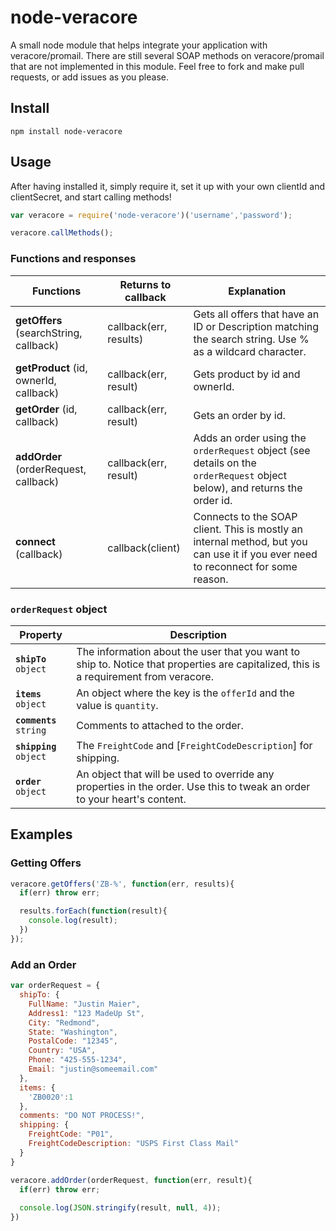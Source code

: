 node-veracore
==============

A small node module that helps integrate your application with veracore/promail.
There are still several SOAP methods on veracore/promail that are not implemented in this module.
Feel free to fork and make pull requests, or add issues as you please.

## Install

```npm install node-veracore```

## Usage

After having installed it, simply require it, set it up with your own clientId and clientSecret, and start calling methods!

```javascript
var veracore = require('node-veracore')('username','password');

veracore.callMethods();
```

### Functions and responses
| Functions | Returns to callback | Explanation |
| ---------------- | ---------------- | ---------------- |
| **getOffers** (searchString, callback) | callback(err, results) | Gets all offers that have an ID or Description matching the search string. Use % as a wildcard character.  |
| **getProduct** (id, ownerId, callback) | callback(err, result) | Gets product by id and ownerId.  |
| **getOrder** (id, callback) | callback(err, result) | Gets an order by id.  |
| **addOrder** (orderRequest, callback) | callback(err, result) | Adds an order using the `orderRequest` object (see details on the `orderRequest` object below), and returns the order id.  |
| **connect** (callback) | callback(client) | Connects to the SOAP client. This is mostly an internal method, but you can use it if you ever need to reconnect for some reason.  |

### `orderRequest` object
| Property | Description |
| --------------| ------------------------------------|
| **`shipTo`** `object`| The information about the user that you want to ship to. Notice that properties are capitalized, this is a requirement from veracore. |
| **`items`** `object`| An object where the key is the `offerId` and the value is `quantity`. |
| **`comments`** `string`| Comments to attached to the order. |
| **`shipping`** `object`| The `FreightCode` and [`FreightCodeDescription`] for shipping. |
| **`order`** `object` | An object that will be used to override any properties in the order. Use this to tweak an order to your heart's content. |

## Examples

### Getting Offers
```javascript
veracore.getOffers('ZB-%', function(err, results){
  if(err) throw err;

  results.forEach(function(result){
    console.log(result);
  })
});
```
### Add an Order
```javascript
var orderRequest = {
  shipTo: {
    FullName: "Justin Maier",
    Address1: "123 MadeUp St",
    City: "Redmond",
    State: "Washington",
    PostalCode: "12345",
    Country: "USA",
    Phone: "425-555-1234",
    Email: "justin@someemail.com"
  },
  items: {
  	'ZB0020':1
  },
  comments: "DO NOT PROCESS!",
  shipping: {
    FreightCode: "P01",
    FreightCodeDescription: "USPS First Class Mail"
  }
}

veracore.addOrder(orderRequest, function(err, result){
  if(err) throw err;
  
  console.log(JSON.stringify(result, null, 4));
})
```